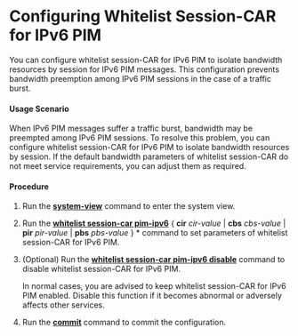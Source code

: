 Configuring Whitelist Session-CAR for IPv6 PIM
==============================================

You can configure whitelist session-CAR for IPv6 PIM to isolate bandwidth resources by session for IPv6 PIM messages. This configuration prevents bandwidth preemption among IPv6 PIM sessions in the case of a traffic burst.

#### Usage Scenario

When IPv6 PIM messages suffer a traffic burst, bandwidth may be preempted among IPv6 PIM sessions. To resolve this problem, you can configure whitelist session-CAR for IPv6 PIM to isolate bandwidth resources by session. If the default bandwidth parameters of whitelist session-CAR do not meet service requirements, you can adjust them as required.


#### Procedure

1. Run the [**system-view**](cmdqueryname=system-view) command to enter the system view.
2. Run the [**whitelist session-car pim-ipv6**](cmdqueryname=whitelist+session-car+pim-ipv6) { **cir** *cir-value* | **cbs** *cbs-value* | **pir** *pir-value* | **pbs** *pbs-value* } \* command to set parameters of whitelist session-CAR for IPv6 PIM.
3. (Optional) Run the [**whitelist session-car pim-ipv6 disable**](cmdqueryname=whitelist+session-car+pim-ipv6+disable) command to disable whitelist session-CAR for IPv6 PIM.
   
   
   
   In normal cases, you are advised to keep whitelist session-CAR for IPv6 PIM enabled. Disable this function if it becomes abnormal or adversely affects other services.
4. Run the [**commit**](cmdqueryname=commit) command to commit the configuration.